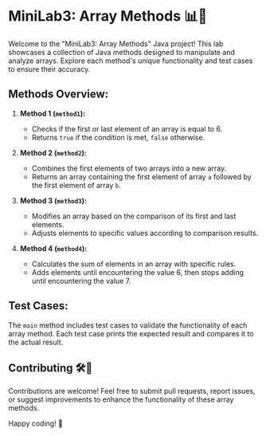 # MiniLab3: Array Methods 📊🔢

Welcome to the "MiniLab3: Array Methods" Java project! This lab showcases a collection of Java methods designed to manipulate and analyze arrays. Explore each method's unique functionality and test cases to ensure their accuracy.

## Methods Overview:

1. **Method 1 (`method1`):**
   - Checks if the first or last element of an array is equal to 6.
   - Returns `true` if the condition is met, `false` otherwise.

2. **Method 2 (`method2`):**
   - Combines the first elements of two arrays into a new array.
   - Returns an array containing the first element of array `a` followed by the first element of array `b`.

3. **Method 3 (`method3`):**
   - Modifies an array based on the comparison of its first and last elements.
   - Adjusts elements to specific values according to comparison results.

4. **Method 4 (`method4`):**
   - Calculates the sum of elements in an array with specific rules.
   - Adds elements until encountering the value 6, then stops adding until encountering the value 7.

## Test Cases:

The `main` method includes test cases to validate the functionality of each array method. Each test case prints the expected result and compares it to the actual result.

## Contributing 🛠️🚀

Contributions are welcome! Feel free to submit pull requests, report issues, or suggest improvements to enhance the functionality of these array methods.

Happy coding! 🌟
